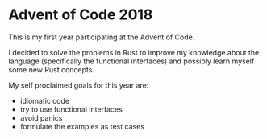 # Advent of Code 2018
This is my first year participating at the Advent of Code.

I decided to solve the problems in Rust to improve my knowledge about
the language (specifically the functional interfaces) and possibly learn 
myself some new Rust concepts.

My self proclaimed goals for this year are:
* idiomatic code
* try to use functional interfaces
* avoid panics
* formulate the examples as test cases

